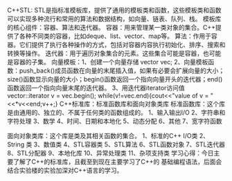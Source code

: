 C++STL:
STL是指标准模板库，提供了通用的模板类和函数，这些模板类和函数可以实现多种流行和常用的算法和数据结构，如向量、链表、队列、栈。
模板库的核心组件：容器、算法和迭代器。
容器：用来管理某一类对象的集合。C++提供了各种不同类的容器，比如deque、list、vector、map等。
算法：作用于容器。它们提供了执行各种操作的方式，包括对容器内容执行初始化、排序、搜索和转换等操作。
迭代器：用于遍历对象集合的元素。这些集合可能是容器，也可能是容器的子集。
向量模板：1、创建一个向量存储  vector<int> vec; 2、向量模板函数：push_back()成员函数在向量的末尾插入值，如果有必要会扩展向量的大小；size()函数显示向量的大小；begin()函数返回一个指向向量开头的迭代器；end()函数返回一个指向向量末尾的迭代器。 
3、用迭代器iterator访问值   vector<int>::iterator v = vec.begin();  while(v!=vec.end){cout<<"value of v = "<<*v<<end;v++;}
C++标准库：标准函数库和面向对象类库
标准函数库：这个库是由通用的、独立的、不属于任何类的函数组成的。
1、输入输出I/O
2、字符串和字符处理
3、数学
4、时间、日期和本地化
5、动态分配
6、其他
7、宽字符函数


面向对象类库：这个库是类及其相关函数的集合。
1、标准的C++ I/O类
2、String 类
3、数值类
4、STL容器类
5、STL算法
6、STL函数对象
7、STL迭代器
8、STL分配器
9、本地化库
10、异常处理类
11、杂项支持类
学习心得：今日主要了解了C++的标准库，且截至到现在主要学习了C++的 基础编程语法，后面会结合实验楼的实验加深对C++语言的学习。


